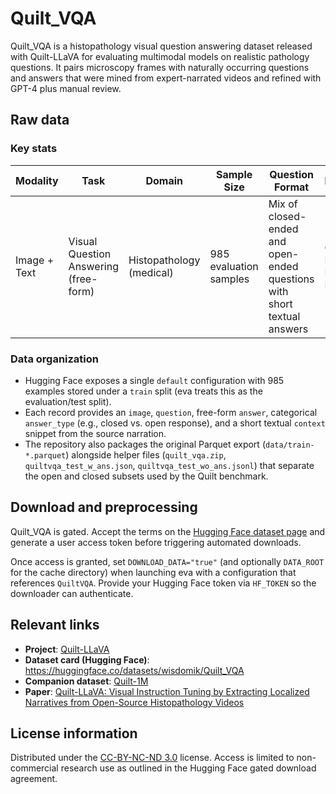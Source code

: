 # Quilt_VQA

Quilt_VQA is a histopathology visual question answering dataset released with Quilt-LLaVA for evaluating multimodal models on realistic pathology questions. It pairs microscopy frames with naturally occurring questions and answers that were mined from expert-narrated videos and refined with GPT-4 plus manual review.

## Raw data

### Key stats
| Modality | Task | Domain | Sample Size | Question Format | License |
|----------|------|--------|-------------|-----------------|---------|
| Image + Text | Visual Question Answering (free-form) | Histopathology (medical) | 985 evaluation samples | Mix of closed-ended and open-ended questions with short textual answers | CC-BY-NC-ND-3.0 |

### Data organization
- Hugging Face exposes a single `default` configuration with 985 examples stored under a `train` split (eva treats this as the evaluation/test split).
- Each record provides an `image`, `question`, free-form `answer`, categorical `answer_type` (e.g., closed vs. open response), and a short textual `context` snippet from the source narration.
- The repository also packages the original Parquet export (`data/train-*.parquet`) alongside helper files (`quilt_vqa.zip`, `quiltvqa_test_w_ans.json`, `quiltvqa_test_wo_ans.jsonl`) that separate the open and closed subsets used by the Quilt benchmark.

## Download and preprocessing

Quilt_VQA is gated. Accept the terms on the [Hugging Face dataset page](https://huggingface.co/datasets/wisdomik/Quilt_VQA) and generate a user access token before triggering automated downloads.

Once access is granted, set `DOWNLOAD_DATA="true"` (and optionally `DATA_ROOT` for the cache directory) when launching eva with a configuration that references `QuiltVQA`. Provide your Hugging Face token via `HF_TOKEN` so the downloader can authenticate.

## Relevant links

- **Project**: [Quilt-LLaVA](https://quilt-llava.github.io/)
- **Dataset card (Hugging Face)**: https://huggingface.co/datasets/wisdomik/Quilt_VQA
- **Companion dataset**: [Quilt-1M](https://quilt1m.github.io/)
- **Paper**: [Quilt-LLaVA: Visual Instruction Tuning by Extracting Localized Narratives from Open-Source Histopathology Videos](https://arxiv.org/abs/2312.04746)

## License information

Distributed under the [CC-BY-NC-ND 3.0](https://creativecommons.org/licenses/by-nc-nd/3.0/) license. Access is limited to non-commercial research use as outlined in the Hugging Face gated download agreement.
